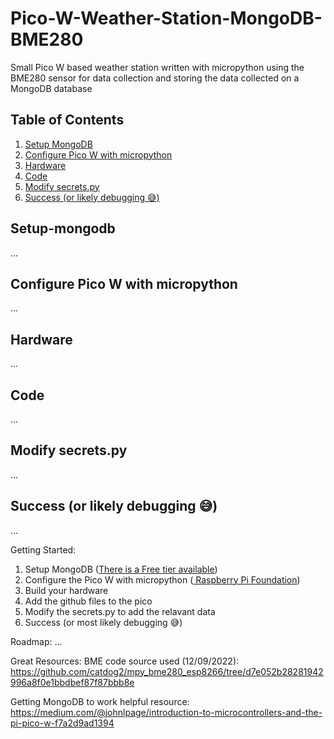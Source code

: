 # Pico-W-Weather-Station-MongoDB-BME280
Small Pico W based weather station written with micropython using the BME280 sensor for data collection and storing the data collected on a MongoDB database

<!-- Logo Here? -->

<!-- TABLE OF CONTENTS -->

## Table of Contents
  <ol>
    <li><a href="#setup-mongodb">Setup MongoDB</a></li>
    <li><a href="#configure-pico-w-with-micropython">Configure Pico W with micropython</a></li>
    <li><a href="#hardware">Hardware</a></li>
    <li><a href="#code">Code</a></li>  
    <li><a href="#modify-secretspy">Modify secrets.py</a></li>
    <li><a href="#success-or-likely-debugging"> Success (or likely debugging 😅)</a></li>
  </ol>


<!-- MAIN CONTENTS -->

## Setup-mongodb
...

## Configure Pico W with micropython
...

## Hardware
...

## Code
...

## Modify secrets.py
...

##  Success (or likely debugging 😅)
...

Getting Started:

1. Setup MongoDB (<a href="https://www.mongodb.com/pricing?utm_source=google&utm_campaign=gs_emea_portugal_search_core_brand_atlas_desktop&utm_term=mongo%20atlas%20free%20tier&utm_medium=cpc_paid_search&utm_ad=e&utm_ad_campaign_id=12212624551&adgroup=115749716583&gclid=EAIaIQobChMImuv2ueSP-gIVKo9oCR2vuQqAEAAYASABEgJBLvD_BwE">There is a Free tier available</a>)
2. Configure the Pico W with micropython (<a href="https://projects.raspberrypi.org/en/projects/get-started-pico-w/1"> Raspberry Pi Foundation</a>)
3. Build your hardware
4. Add the github files to the pico
5. Modify the secrets.py to add the relavant data
6. Success (or most likely debugging 😅)

Roadmap:
...

Great Resources:
BME code source used (12/09/2022):
https://github.com/catdog2/mpy_bme280_esp8266/tree/d7e052b28281942996a8f0e1bbdbef87f87bbb8e

Getting MongoDB to work helpful resource:
https://medium.com/@johnlpage/introduction-to-microcontrollers-and-the-pi-pico-w-f7a2d9ad1394
